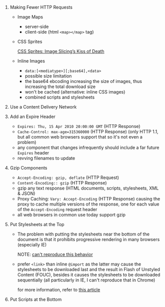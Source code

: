 1. Making Fewer HTTP Requests
	- Image Maps
		+ server-side
		+ client-side (html `<map></map>` tag)

	- CSS Sprites

		[CSS Sprites: Image Slicing’s Kiss of Death](http://alistapart.com/article/sprites)

	- Inline Images
		+ `data:[<mediatype>][;base64],<data>`
		+ possible size limitation
		+ the base64 ebcoding increasing the size of images, thus increasing the total download size
		+ won't be cached (alternative: inline CSS images)
		+ combined scripts and stylesheets

2. Use a Content Delivery Network

3. Add an Expire Header
	- `Expires: Thu, 15 Apr 2010 20:00:00 GMT` (HTTP Response)
	- `Cache-Control: max-age=315360000` (HTTP Response) (only HTTP 1.1, but all common web browsers support that so it's not even a problem)
    - any component that changes infrequently should include a far future `Expires` header
    - revving filenames to update

4. Gzip Components
	- `Accept-Encoding: gzip, deflate` (HTTP Request)
	- `Content-Encoding:: gzip` (HTTP Response)
	- gzip any text response (HTML documents, scripts, stylesheets, XML & JSON)
	- Proxy Caching: `Vary: Accept-Encoding` (HTTP Response) causing the proxy to cache multiple versions of the response, one for each value of the `Accept-Encoding` request header
	- all web browsers in common use today support gzip

5. Put Stylesheets at the Top

	- The problem with putting the stylesheets near the bottom of the document is that it prohibits progressive rendering in many browsers (especially IE)

	  NOTE: [can't reproduce this behavior](http://stackoverflow.com/questions/19644650/modern-browsers-progressive-rendering-anc-css-at-bottom)

	- prefer `<link>` than inline `@import` as the latter may cause the stylesheets to be downloaded last and the result in Flash of Unstyled Content (FOUC), besides it causes the stylesheets to be downloaded sequentially (all particularly in IE, I can't reproduce that in Chrome)

	  for more information, refer to [this article](http://www.stevesouders.com/blog/2009/04/09/dont-use-import/)

6. Put Scripts at the Bottom